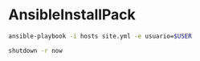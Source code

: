 # AnsibleInstallPack

```bash
ansible-playbook -i hosts site.yml -e usuario=$USER
```

```bash
shutdown -r now
```